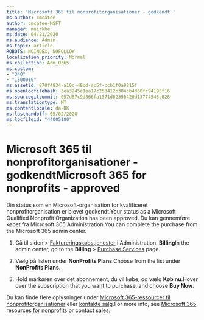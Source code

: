 ```yaml
---
title: 'Microsoft 365 til nonprofitorganisationer - godkendt '
ms.author: cmcatee
author: cmcatee-MSFT
manager: mnirkhe
ms.date: 04/21/2020
ms.audience: Admin
ms.topic: article
ROBOTS: NOINDEX, NOFOLLOW
localization_priority: Normal
ms.collection: Adm_O365
ms.custom:
- "340"
- "1500010"
ms.assetid: 870f4834-a10c-49cd-ac5f-ccb1f0a9215f
ms.openlocfilehash: 3ea3245e1ea17c253412b384cb4d60fc94195f16
ms.sourcegitcommit: 057d87c9d866fa1371d02350420d13774545c028
ms.translationtype: MT
ms.contentlocale: da-DK
ms.lasthandoff: 05/02/2020
ms.locfileid: "44005180"
---
```

# <a name="microsoft-365-for-nonprofits---approved"></a><span data-ttu-id="68a6b-102">Microsoft 365 til nonprofitorganisationer - godkendt</span><span class="sxs-lookup"><span data-stu-id="68a6b-102">Microsoft 365 for nonprofits - approved</span></span>

<span data-ttu-id="68a6b-103">Din status som en Microsoft-organisation for kvalificeret nonprofitorganisation er blevet godkendt.</span><span class="sxs-lookup"><span data-stu-id="68a6b-103">Your status as a Microsoft Qualified Nonprofit Organization has been approved.</span></span> <span data-ttu-id="68a6b-104">Du kan gennemføre købet fra Microsoft 365 Administration.</span><span class="sxs-lookup"><span data-stu-id="68a6b-104">You can complete the purchase from the Microsoft 365 admin center.</span></span>

1. <span data-ttu-id="68a6b-105">Gå til siden \> [Faktureringskøbstjenester](https://go.microsoft.com/fwlink/p/?linkid=868433) i Administration. **Billing**</span><span class="sxs-lookup"><span data-stu-id="68a6b-105">In the admin center, go to the **Billing** \> [Purchase Services](https://go.microsoft.com/fwlink/p/?linkid=868433) page.</span></span>

2. <span data-ttu-id="68a6b-106">Vælg på listen under **NonProfits Plans**.</span><span class="sxs-lookup"><span data-stu-id="68a6b-106">Choose from the list under **NonProfits Plans**.</span></span>

3. <span data-ttu-id="68a6b-107">Hold markøren over det abonnement, du vil købe, og vælg **Køb nu**.</span><span class="sxs-lookup"><span data-stu-id="68a6b-107">Hover over the subscription that you want to purchase, and choose **Buy Now**.</span></span>

<span data-ttu-id="68a6b-108">Du kan finde flere oplysninger under [Microsoft 365-ressourcer til nonprofitorganisationer](https://www.microsoft.com/nonprofits/microsoft-365) eller [kontakte salg](https://www.microsoft.com/nonprofits/contact-us).</span><span class="sxs-lookup"><span data-stu-id="68a6b-108">For more info, see [Microsoft 365 resources for nonprofits](https://www.microsoft.com/nonprofits/microsoft-365) or [contact sales](https://www.microsoft.com/nonprofits/contact-us).</span></span>
